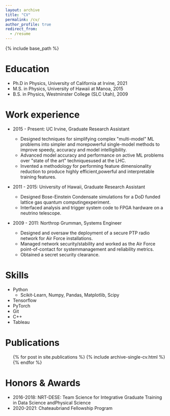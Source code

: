 ```yaml
---
layout: archive
title: "CV"
permalink: /cv/
author_profile: true
redirect_from:
  - /resume
---
```


{% include base_path %}

Education
======
* Ph.D in Physics, University of California at Irvine, 2021
* M.S. in Physics, University of Hawaii at Manoa, 2015
* B.S. in Physics, Westminster College (SLC Utah), 2009

Work experience
======
* 2015 - Present: UC Irvine, Graduate Research Assistant
  * Designed techniques for simplifying complex "multi-model" ML problems into simpler and morepowerful single-model methods to improve speedy, accuracy and model intelligibility.
  * Advanced model accuracy and performance on active ML problems over "state of the art" techniquesused at the LHC.
  * Invented a methodology for performing feature dimensionality reduction to produce highly efficient,powerful and interpretable training features.

* 2011 - 2015: University of Hawaii, Graduate Research Assistant
  * Designed Bose-Einstein Condensate simulations for a DoD funded lattice gas quantum computingexperiment.
  * Interfaced analysis and trigger system code to FPGA hardware on a neutrino telescope.

* 2009 - 2011: Northrop Grumman, Systems Engineer
  * Designed and oversaw the deployment of a secure PTP radio network for Air Force installations.
  * Managed network security/stability and worked as the Air Force point-of-contact for systemmanagement and reliability metrics.
  * Obtained a secret security clearance.
  
Skills
======
* Python
  * Scikit-Learn, Numpy, Pandas, Matplotlib, Scipy
* Tensorflow
* PyTorch
* Git
* C++
* Tableau

Publications
======
  <ul>{% for post in site.publications %}
    {% include archive-single-cv.html %}
  {% endfor %}</ul>

  Honors & Awards
======
* 2016-2018: NRT-DESE: Team Science for Integrative Graduate Training in Data Science andPhysical Science
* 2020-2021: Chateaubriand Fellowship Program
  
<!-- Talks
======
  <ul>{% for post in site.talks %}
    {% include archive-single-talk-cv.html %}
  {% endfor %}</ul>
  
Teaching
======
  <ul>{% for post in site.teaching %}
    {% include archive-single-cv.html %}
  {% endfor %}</ul>
  
Service and leadership
======
* Currently signed in to 43 different slack teams -->
